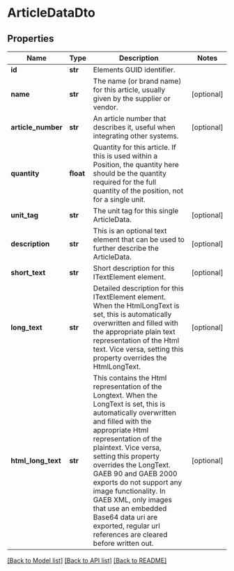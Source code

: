 # ArticleDataDto

## Properties
Name | Type | Description | Notes
------------ | ------------- | ------------- | -------------
**id** | **str** | Elements GUID identifier. | 
**name** | **str** | The name (or brand name) for this article, usually given by the supplier or vendor. | [optional] 
**article_number** | **str** | An article number that describes it, useful when integrating other systems. | [optional] 
**quantity** | **float** | Quantity for this article. If this is used within a Position, the quantity here should be the quantity required for the full quantity of the position, not for a single unit. | 
**unit_tag** | **str** | The unit tag for this single ArticleData. | [optional] 
**description** | **str** | This is an optional text element that can be used to further describe the ArticleData. | [optional] 
**short_text** | **str** | Short description for this ITextElement element. | [optional] 
**long_text** | **str** | Detailed description for this ITextElement element. When the HtmlLongText is set, this is automatically overwritten and filled with the appropriate plain text representation of the Html text. Vice versa, setting this property overrides the HtmlLongText. | [optional] 
**html_long_text** | **str** | This contains the Html representation of the Longtext. When the LongText is set, this is automatically overwritten and filled with the appropriate Html representation of the plaintext. Vice versa, setting this property overrides the LongText. GAEB 90 and GAEB 2000 exports do not support any image functionality. In GAEB XML, only images that use an embedded Base64 data uri are exported, regular url references are cleared before written out. | [optional] 

[[Back to Model list]](../README.md#documentation-for-models) [[Back to API list]](../README.md#documentation-for-api-endpoints) [[Back to README]](../README.md)


